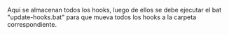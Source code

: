 Aqui se almacenan todos los hooks, luego de ellos se debe
ejecutar el bat "update-hooks.bat" para que mueva todos los hooks a la
carpeta correspondiente.
